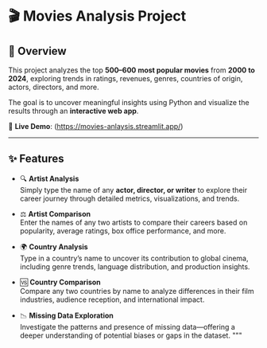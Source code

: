 # 🎬 Movies Analysis Project

## 📖 Overview
This project analyzes the top **500–600 most popular movies** from **2000 to 2024**, exploring trends in ratings, revenues, genres, countries of origin, actors, directors, and more.

The goal is to uncover meaningful insights using Python and visualize the results through an **interactive web app**.

🔗 **Live Demo**: (https://movies-anlaysis.streamlit.app/)

---

## ✨ Features

- 🔍 **Artist Analysis**  
  Simply type the name of any **actor, director, or writer** to explore their career journey through detailed metrics, visualizations, and trends.

- ⚖️ **Artist Comparison**  
  Enter the names of any two artists to compare their careers based on popularity, average ratings, box office performance, and more.

- 🌍 **Country Analysis**  
  Type in a country’s name to uncover its contribution to global cinema, including genre trends, language distribution, and production insights.

- 🆚 **Country Comparison**  
  Compare any two countries by name to analyze differences in their film industries, audience reception, and international impact.

- 📉 **Missing Data Exploration**  
  Investigate the patterns and presence of missing data—offering a deeper understanding of potential biases or gaps in the dataset.
"""
